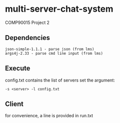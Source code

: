 # multi-server-chat-system
COMP90015 Project 2


## Dependencies
```
json-simple-1.1.1 - parse json (from lms)
args4j-2.33 - parse cmd line input (from lms)
```

## Execute
config.txt contains the list of servers
set the argument:
```
-s <server> -l config.txt
```

## Client
for convenience, a line is provided in run.txt
